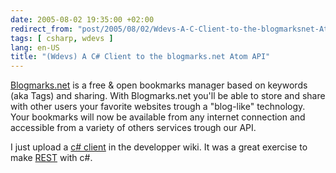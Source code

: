 ```yaml
---
date: 2005-08-02 19:35:00 +02:00
redirect_from: "post/2005/08/02/Wdevs-A-C-Client-to-the-blogmarksnet-Atom-API"
tags: [ csharp, wdevs ]
lang: en-US
title: "(Wdevs) A C# Client to the blogmarks.net Atom API"
---
```


[Blogmarks.net](http://www.blogmarks.net/) is a free &amp; open
bookmarks manager based on keywords (aka Tags) and sharing. With Blogmarks.net
you'll be able to store and share with other users your favorite websites
trough a "blog-like" technology. Your bookmarks will now be available from any
internet connection and accessible from a variety of others services trough our
API.

I just upload a [c# client](http://dev.blogmarks.net/wiki/BlogmarksCSharpClient) in the
developper wiki. It was a great exercise to make [REST](http://en.wikipedia.org/wiki/REST) with c#.
